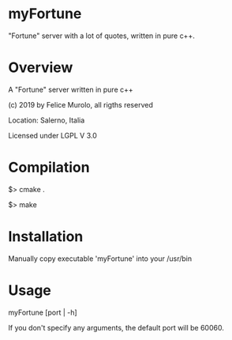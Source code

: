 # myFortune
"Fortune" server with a lot of quotes, written in pure c++.

# Overview
A "Fortune" server written in pure c++

(c) 2019 by Felice Murolo, all rigths reserved

Location: Salerno, Italia

Licensed under LGPL V 3.0


# Compilation
$> cmake .

$> make

# Installation
Manually copy executable 'myFortune' into your /usr/bin

# Usage
myFortune [port | -h]

If you don't specify any arguments, the default port will be 60060.




